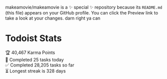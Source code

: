 makeamovie/makeamovie is a ✨ special ✨ repository because its `README.md` (this file) appears on your GitHub profile.
You can click the Preview link to take a look at your changes. darn right ya can

# Todoist Stats

<!-- TODO-IST:START -->
🏆  40,467 Karma Points           
🌸  Completed 25 tasks today           
✅  Completed 28,205 tasks so far           
⏳  Longest streak is 328 days
<!-- TODO-IST:END -->